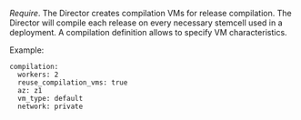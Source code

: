 *Require*. The Director creates compilation VMs for release compilation. The Director will compile each release on every necessary stemcell used in a deployment. A compilation definition allows to specify VM characteristics.

Example:

	compilation:
	  workers: 2
	  reuse_compilation_vms: true
	  az: z1
	  vm_type: default
	  network: private

